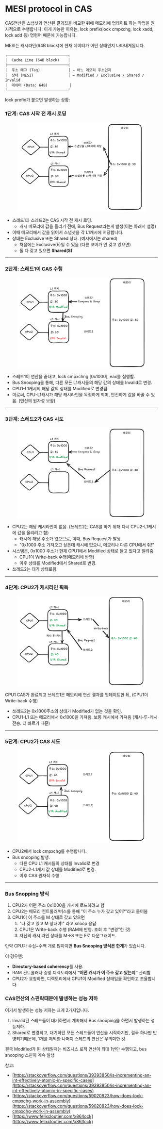 # MESI protocol in CAS

CAS연산은 스냅샷과 연산된 결과값을 비교한 뒤에 메모리에 업데이트 하는 작업을 원자적으로 수행합니다. 이게 가능한 이유는, lock prefix(lock cmpxchg, lock xadd, lock add 등) 명령어 때문에 가능합니다.

MESI는 캐시라인(64B block)에 현재 데이터가 어떤 상태인지 나타내게됩니다.

```
┌────────────────────────────┐
│  Cache Line (64B block)    │
├────────────────────────────┤
│  주소 태그 (Tag)             │ ← 어느 메모리 주소인지
│  상태 (MESI)                │ ← Modified / Exclusive / Shared / Invalid
│  데이터 (Data: 64B)          │
└────────────────────────────┘

```



lock prefix가 붙으면 발생하는 상황:

### 1단계: CAS 시작 전 캐시 로딩

<figure><img src="../.gitbook/assets/image (4).png" alt=""><figcaption></figcaption></figure>

* 스레드1과 스레드2는 CAS 시작 전 캐시 로딩.
  * 캐시 메모리에 값을 올리기 전에, Bus Request라는게 발생(이는 아래서 설명)
* 이때 메모리에서 값을 읽어서 스냅샷을 각 L1캐시에 저장합니다.
* 상태는 Exclusive 또는 Shared 상태. (예시에서는 shared)
  * 처음에는 Exclusive(E)일 수 있음 (다른 코어가 안 갖고 있으면)
  * 둘 다 갖고 있으면 **Shared(S)**

***

### 2단계: 스레드1이 CAS 수행

<figure><img src="../.gitbook/assets/image (1) (1).png" alt=""><figcaption></figcaption></figure>

* 스레드1이 연산을 끝내고, lock cmpxchng \[0x1000], eax를 실행함.
* Bus Snooping을 통해, 다른 모든 L1캐시들의 해당 값의 상태를 Invalid로 변경.
* CPU1-L1캐시의 해당 값의 상태를 Modified로 변경됨.
* 이로써, CPU-L1캐시가 해당 캐시라인을 독점하게 되며, 안전하게 값을 바꿀 수 있음. (연산의 원자성 보장)

***

### 3단계: 스레드2가 CAS 시도

<figure><img src="../.gitbook/assets/image (2) (1).png" alt=""><figcaption></figcaption></figure>

* CPU2는 해당 캐시라인이 없음. (쓰레드2는 CAS를 하기 위해 다시 CPU2-L1캐시에 값을 올리려고 함)
  * 캐시에 해당 주소가 없으므로, 이때, Bus Request가 발생.
  * "0x1000 주소 가져오고 싶은데 캐시에 없으니, 메모리나 다른 CPU에서 줘!"
* 시스템은, 0x1000 주소가 현재 CPU1에서 Modified 상태로 들고 있다고 알려줌.
  * CPU1이 Write-back 수행(메모리에 반영)
  * 이후 상태를 Modified에서 Shared로 변경.
* 쓰레드2는 대기 상태로됨.

***

### 4단계: CPU2가 캐시라인 획득

<figure><img src="../.gitbook/assets/image (6).png" alt=""><figcaption></figcaption></figure>

CPU1 CAS가 완료되고 쓰레드1은 메모리에 연산 결과를 업데이트한 뒤, (CPU1이 Write-back 수행)

* 쓰레드2는 0x1000주소의 상태가 Modified가 없는 것을 확인.
* CPU1-L1 또는 메모리에서 0x1000을 가져옴. 보통 캐시에서 가져옴 (캐시-투-캐시 전송. 더 빠르기 때문)

***

### 5단계: CPU2가 CAS 시도

<figure><img src="../.gitbook/assets/image (5).png" alt=""><figcaption></figcaption></figure>

* CPU2에서 lock cmpxchg를 수행합니다.
* Bus snooping 발생.
  * 다른 CPU L1 캐시들의 상태를 Invalid로 변경
  * CPU2-L1캐시 값 상태를 Modified로 변경.
  * 이후 CAS 원자적 수행

***

### **Bus Snopping 방식**

1. CPU2가 어떤 주소 0x1000을 캐시에 로드하려고 함
2. CPU2는 메모리 컨트롤러/버스를 통해 "이 주소 누가 갖고 있어?"라고 물어봄
3. CPU1이 이 주소를 M 상태로 갖고 있으면
   1. "나 갖고 있고 M 상태야!" 라고 snoop 응답
   2. CPU1은 Write-back 수행 (RAM에 반영. 조회 후 "변경"한 것)
   3. 자신의 캐시 라인 상태를 M->S 또는 E로 다운그래이드.



만약 CPU가 수십\~수백 개로 많아지면 **Bus Snooping 방식은 한계**가 있습니다.

이 경우엔:

* **Directory-based coherency**를 사용.
* RAM 컨트롤러나 중앙 디렉토리에서 **“어떤 캐시가 이 주소 갖고 있는지”** 관리함
* CPU2가 요청하면, 디렉토리에서 CPU1이 Modified 상태임을 확인하고 조율합니다.



### CAS연산의 스핀락때문에 발생하는 성능 저하

여기서 발생하는 성능 저하는 크게 2가지입니다.

1. Invalid된 스레드들이 대기하면서 계속해서 Bus snooping을 하면서 발생하는 성능저하.
2. Shared로 변경되고, 대기하던 모든 스레드들이 연산을 시작하지만, 결국 하나만 반영되기떄문에, 1개를 제외한 나머지 스레드의 연산은 무의미한 것.

결국 Modified가 된 상태일때는 비즈니스 로직 연산이 최대 1번만 수행되고, bus snooping 스핀이 계속 발생



참고:&#x20;

* [https://stackoverflow.com/questions/39393850/is-incrementing-an-int-effectively-atomic-in-specific-cases](https://stackoverflow.com/questions/39393850/is-incrementing-an-int-effectively-atomic-in-specific-cases)
* [https://stackoverflow.com/questions/59020823/how-does-lock-cmpxchg-work-in-assembly](https://stackoverflow.com/questions/59020823/how-does-lock-cmpxchg-work-in-assembly)
* [https://www.felixcloutier.com/x86/lock](https://www.felixcloutier.com/x86/lock)
